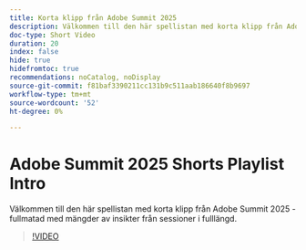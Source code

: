 ```yaml
---
title: Korta klipp från Adobe Summit 2025
description: Välkommen till den här spellistan med korta klipp från Adobe Summit 2025 - fullmatad med mängder av insikter från sessioner i fulllängd.
doc-type: Short Video
duration: 20
index: false
hide: true
hidefromtoc: true
recommendations: noCatalog, noDisplay
source-git-commit: f81baf3390211cc131b9c511aab186640f8b9697
workflow-type: tm+mt
source-wordcount: '52'
ht-degree: 0%

---
```


# Adobe Summit 2025 Shorts Playlist Intro

Välkommen till den här spellistan med korta klipp från Adobe Summit 2025 - fullmatad med mängder av insikter från sessioner i fulllängd.

>[!VIDEO](https://video.tv.adobe.com/v/3458419/?enablevpops=true)
